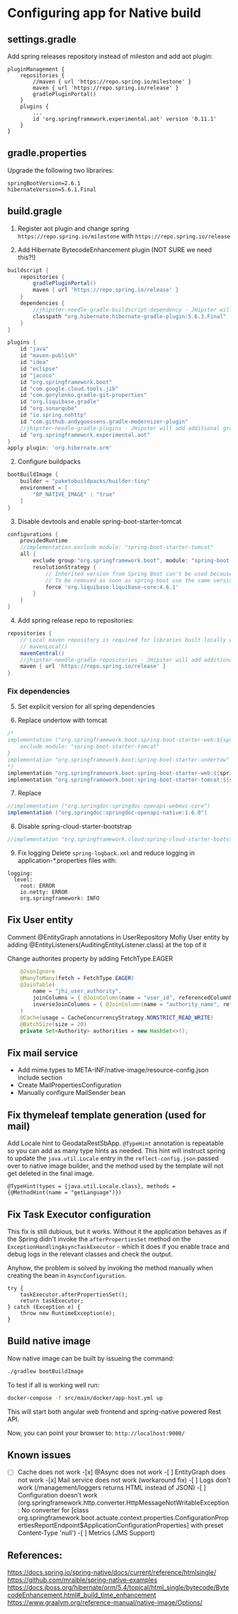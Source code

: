 # Configuring app for Native build

## settings.gradle

Add spring releases repository instead of mileston and add aot plugin:

```
pluginManagement {
    repositories {
        //maven { url 'https://repo.spring.io/milestone' }
        maven { url 'https://repo.spring.io/release' }
        gradlePluginPortal()
    }
    plugins {
        ...
        id 'org.springframework.experimental.aot' version '0.11.1'
    }
}
```

## gradle.properties

Upgrade the following two librarires:

```properites
springBootVersion=2.6.1
hibernateVersion=5.6.1.Final
```

## build.gragle

1. Register aot plugin and change spring `https://repo.spring.io/milestone` with `https://repo.spring.io/release`

2. Add Hibernate BytecodeEnhancement plugin (NOT SURE we need this?!)

```groovy
buildscript {
    repositories {
        gradlePluginPortal()
        maven { url 'https://repo.spring.io/release' }
    }
    dependencies {
        //jhipster-needle-gradle-buildscript-dependency - JHipster will add additional gradle build script plugins here
        classpath "org.hibernate:hibernate-gradle-plugin:5.6.3.Final"
    }
}

plugins {
    id "java"
    id "maven-publish"
    id "idea"
    id "eclipse"
    id "jacoco"
    id "org.springframework.boot"
    id "com.google.cloud.tools.jib"
    id "com.gorylenko.gradle-git-properties"
    id "org.liquibase.gradle"
    id "org.sonarqube"
    id "io.spring.nohttp"
    id "com.github.andygoossens.gradle-modernizer-plugin"
    //jhipster-needle-gradle-plugins - JHipster will add additional gradle plugins here
    id "org.springframework.experimental.aot"
}
apply plugin: 'org.hibernate.orm'
```

2. Configure buildpacks

```groovy
bootBuildImage {
    builder = "paketobuildpacks/builder:tiny"
    environment = [
        "BP_NATIVE_IMAGE" : "true"
    ]
}
```

3. Disable devtools and enable spring-boot-starter-tomcat

```groovy
configurations {
    providedRuntime
    //implementation.exclude module: "spring-boot-starter-tomcat"
    all {
        exclude group:"org.springframework.boot", module: "spring-boot-devtools"
        resolutionStrategy {
            // Inherited version from Spring Boot can't be used because of regressions:
            // To be removed as soon as spring-boot use the same version
            force 'org.liquibase:liquibase-core:4.6.1'
        }
    }
}
```

4. Add spring release repo to repositories:

```groovy
repositories {
    // Local maven repository is required for libraries built locally with maven like development jhipster-bom.
    // mavenLocal()
    mavenCentral()
    //jhipster-needle-gradle-repositories - JHipster will add additional repositories
    maven { url 'https://repo.spring.io/release' }
}
```

### Fix dependencies

5. Set explicit version for all spring dependencies

6. Replace undertow with tomcat

```groovy
/*
implementation ("org.springframework.boot:spring-boot-starter-web:${springBootVersion}") {
    exclude module: "spring-boot-starter-tomcat"
}
implementation "org.springframework.boot:spring-boot-starter-undertow"
*/
implementation "org.springframework.boot:spring-boot-starter-web:${springBootVersion}"
implementation "org.springframework.boot:spring-boot-starter-tomcat:${springBootVersion}"
```

7. Replace

```groovy
//implementation ("org.springdoc:springdoc-openapi-webmvc-core")
implementation ("org.springdoc:springdoc-openapi-native:1.6.0")
```

8. Disable spring-cloud-starter-bootstrap

```groovy
//implementation "org.springframework.cloud:spring-cloud-starter-bootstrap:${springBootVersion}"
```

9. Fix logging
   Delete `spring-logback.xml` and reduce logging in application-\*.properties files with:

```
logging:
  level:
    root: ERROR
    io.netty: ERROR
    org.springframework: INFO
```

## Fix User entity

Comment @EntityGraph annotations in UserRepository
Mofiy User entity by adding @EntityListeners(AuditingEntityListener.class) at the top of it

Change authorites property by adding FetchType.EAGER

```java
    @JsonIgnore
    @ManyToMany(fetch = FetchType.EAGER)
    @JoinTable(
        name = "jhi_user_authority",
        joinColumns = { @JoinColumn(name = "user_id", referencedColumnName = "id") },
        inverseJoinColumns = { @JoinColumn(name = "authority_name", referencedColumnName = "name") }
    )
    @Cache(usage = CacheConcurrencyStrategy.NONSTRICT_READ_WRITE)
    @BatchSize(size = 20)
    private Set<Authority> authorities = new HashSet<>();
```

## Fix mail service

- Add mime.types to META-INF/native-image/resource-config.json include section
- Create MailPropertiesConfiguration
- Manually configure MailSender bean

## Fix thymeleaf template generation (used for mail)

Add Locale hint to GeodataRestSbApp. `@TypeHint` annotation is repeatable so you can add as many type hints as needed. This hint will instruct spring to update the `java.util.Locale` entry in the `reflect-config.json` passed over to native image builder, and the method used by the template will not get deleted in the final image.

```
@TypeHint(types = {java.util.Locale.class}, methods = {@MethodHint(name = "getLanguage")})
```

## Fix Task Executor configuration

This fix is still dubious, but it works. Without it the application behaves as if the Spring didn't invoke the `afterPropertiesSet` method on the `ExceptionHandlingAsyncTaskExecutor` - which it does if you enable trace and debug logs in the relevant classes and check the output.

Anyhow, the problem is solved by invoking the method manually when creating the bean in `AsyncConfiguration`.

```
try {
    taskExecutor.afterPropertiesSet();
    return taskExecutor;
} catch (Exception e) {
    throw new RuntimeException(e);
}
```

## Build native image

Now native image can be built by issueing the command:

```bash
./gradlew bootBuildImage
```

To test if all is working well run:

```bash
docker-compose -f src/main/docker/app-host.yml up
```

This will start both angular web frontend and spring-native powered Rest API.

Now, you can point your browser to: `http://localhost:9000/`

## Known issues

-[ ] Cache does not work -[x] @Async does not work -[ ] EntityGraph does not work -[x] Mail service does not work (workaround fix) -[ ] Logs don’t work (/management/loggers returns HTML instead of JSON) -[ ] Configuration doesn’t work (org.springframework.http.converter.HttpMessageNotWritableException: No converter for [class org.springframework.boot.actuate.context.properties.ConfigurationPropertiesReportEndpoint$ApplicationConfigurationProperties] with preset Content-Type 'null') -[ ] Metrics (JMS Support)

## References:

https://docs.spring.io/spring-native/docs/current/reference/htmlsingle/
https://github.com/mraible/spring-native-examples
https://docs.jboss.org/hibernate/orm/5.4/topical/html_single/bytecode/BytecodeEnhancement.html#_build_time_enhancement
https://www.graalvm.org/reference-manual/native-image/Options/
